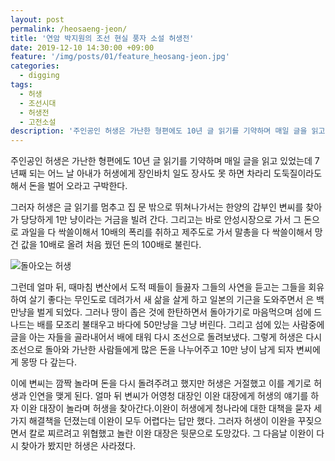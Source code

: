 ```yaml
---
layout: post
permalink: /heosaeng-jeon/
title: '연암 박지원의 조선 현실 풍자 소설 허생전'
date: 2019-12-10 14:30:00 +09:00
feature: '/img/posts/01/feature_heosang-jeon.jpg'
categories:
  - digging
tags:
  - 허생
  - 조선시대
  - 허생전
  - 고전소설
description: '주인공인 허생은 가난한 형편에도 10년 글 읽기를 기약하며 매일 글을 읽고 있었는데 7년째 되는 어느 날 아내가 허생에게 장인바치 일도 장사도 못 하면 차라리 도둑질이라도 해서 돈을 벌어 오라고 구박한다.'
---
```


주인공인 허생은 가난한 형편에도 10년 글 읽기를 기약하며 매일 글을 읽고 있었는데 7년째 되는 어느 날 아내가 허생에게 장인바치 일도 장사도 못 하면 차라리 도둑질이라도 해서 돈을 벌어 오라고 구박한다.

그러자 허생은 글 읽기를 멈추고 집 문 밖으로 뛰쳐나가서는 한양의 갑부인 변씨를 찾아가 당당하게 1만 냥이라는 거금을 빌려 간다. 그리고는 바로 안성시장으로 가서 그 돈으로 과일을 다 싹쓸이해서 10배의 폭리를 취하고 제주도로 가서 말총을 다 싹쓸이해서 망건 값을 10배로 올려 처음 꿨던 돈의 100배로 불린다.

![돌아오는 허생](/img/posts/01/01.jpg)

그런데 얼마 뒤, 때마침 변산에서 도적 떼들이 들끓자 그들의 사연을 듣고는 그들을 회유하여 살기 좋다는 무인도로 데려가서 새 삶을 살게 하고 일본의 기근을 도와주면서 은 백만냥을 벌게 되었다. 그러나 땅이 좁은 것에 한탄하면서 돌아가기로 마음먹으며 섬에 드나드는 배를 모조리 불태우고 바다에 50만냥을 그냥 버린다. 그리고 섬에 있는 사람중에 글을 아는 자들을 골라내어서 배에 태워 다시 조선으로 돌려보냈다. 그렇게 허생은 다시 조선으로 돌아와 가난한 사람들에게 많은 돈을 나누어주고 10만 냥이 남게 되자 변씨에게 몽땅 다 갚는다.

이에 변씨는 깜짝 놀라며 돈을 다시 돌려주려고 했지만 허생은 거절했고 이를 계기로 허생과 인연을 맺게 된다. 얼마 뒤 변씨가 어영청 대장인 이완 대장에게 허생의 얘기를 하자 이완 대장이 놀라며 허생을 찾아간다.이완이 허생에게 청나라에 대한 대책을 묻자 세 가지 해결책을 던졌는데 이완이 모두 어렵다는 답만 했다. 그러자 허생이 이완을 꾸짖으면서 칼로 찌르려고 위협했고 놀란 이완 대장은 뒷문으로 도망갔다. 그 다음날 이완이 다시 찾아가 봤지만 허생은 사라졌다.
